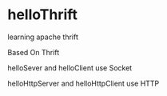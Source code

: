 # helloThrift
learning apache thrift

Based On Thrift

helloSever and helloClient use Socket

helloHttpServer and helloHttpClient use HTTP
